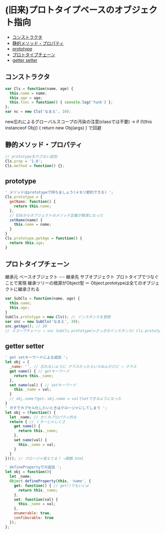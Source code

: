 # (旧来)プロトタイプベースのオブジェクト指向

- [コンストラクタ](#コンストラクタ)
- [静的メソッド・プロパティ](#静的メソッドプロパティ)
- [prototype](#prototype)
- [プロトタイプチェーン](#プロトタイプチェーン)
- [getter setter](#getter-setter)

## コンストラクタ
```js
var Cls = function(name, age) {
  this.name = name;
  this.age = age;
  this.func = function() { console.log('funk') };
};
var nc = new Cls('なまえ', 10);
```

new忘れによるグローバルスコープの汚染の注意(classでは不要)
→ if (!(this instanceof Obj)) { return new Obj(args) } で回避

## 静的メソッド・プロパティ
```js
// prototypeを介さない追加
Cls.prop = '1.0';
Cls.method = function() {};
```

## prototype
```js
' メソッドはprototypeで持ちましょう(メモリ節約できる) ';
Cls.prototype = {
  getName: function() {
    return this.name;
  },
  // ES6からオブジェクトのメソッド定義が簡潔になった
  setName(name) {
    this.name = name;
  }
}
Cls.prototype.getAge = function() {
  return this.age;
}
```

## プロトタイプチェーン

継承元 ベースオブジェクト --- 継承先 サブオブジェクト
プロトタイプでつなぐことで実現
継承ツリーの根源がObject型 ＝ Object.prototypeは全てのオブジェクトに継承される
```js
var SubCls = function(name, age) {
  this.name;
  this.age;
}
SubCls.prototype = new Cls(); // インスタンスを登録
var snc = new SubCls('なまえ', 30);
snc.getAge(); // 30
// スコープチェーン → snc SubCls.prototype(=さっきのインスタンス) Cls.prototype
```

## getter setter

```js
' get setキーワードによる追加 ';
let obj = {
  _name: '', // 忘れないように クラスだったらいらねんだけど → クラス
  get name() { // getキーワード
    return this._name;
  },
  set name(val) { // setキーワード
    this._name = val;
  }
  // obj.nameでget、obj.name = valでsetできるようになった
}
' ガチでカプセル化したいときはクロージャにしてしまう ';
let obj = (function() {
  let _name; // かくれプロパティ的な
  return { // くろーじゃしぐさ
    get name() {
      return this._name;
    },
    set name(val) {
      this._name = val;
    }
  }
})(); // クロージャ覚えてる？ →関数.html

' definePropertyでの追加 ';
let obj = function(){
  let _name;
  Object.defineProperty(this, 'name', {
    get: function() { // get()でもいいよ
      return this._name;
    },
    set: function(val) {
      this._name = val;
    },
    enumerable: true,
    confiburable: true
  });
};
```
